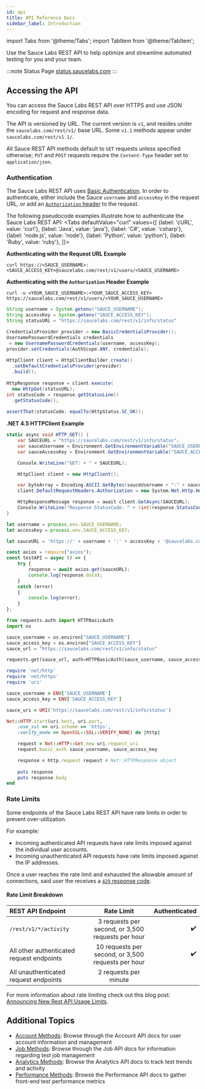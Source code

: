 ```yaml
---
id: api
title: API Reference Docs
sidebar_label: Introduction
---
```


import Tabs from '@theme/Tabs';
import TabItem from '@theme/TabItem';

Use the Sauce Labs REST API to help optimize and streamline automated testing for you and your team.

:::note Status Page
[status.saucelabs.com](status.saucelabs.com)
:::

## Accessing the API

You can access the Sauce Labs REST API over HTTPS and use JSON encoding for request and response data.

The API is versioned by URL. The current version is `v1`, and resides under the `saucelabs.com/rest/v1/` base URL. Some `v1.1` methods appear under `saucelabs.com/rest/v1.1/`. 

All Sauce REST API methods default to `GET` requests unless specified otherwise; `PUT` and `POST` requests require the `Content-Type` header set to `application/json`.

### Authentication

The Sauce Labs REST API uses [Basic Authentication](https://en.wikipedia.org/wiki/Basic_access_authentication). In order to authenticate, either include the Sauce `username` and `accessKey` in the request URL, or add an [`Authorization` header](https://developer.mozilla.org/en-US/docs/Web/HTTP/Headers/Authorization) to the request.

The following pseudocode examples illustrate how to authenticate the Sauce Labs REST API:
<Tabs
  defaultValue="curl"
  values={[
    {label: 'cURL', value: 'curl'},
    {label: 'Java', value: 'java'},
    {label: 'C#', value: 'csharp'},
    {label: 'node.js', value: 'node'},
    {label: 'Python', value: 'python'},
    {label: 'Ruby', value: 'ruby'},
  ]}>

<TabItem value="curl">

__Authenticating with the Request URL Example__

```shell script
curl https://<SAUCE_USERNAME>:<SAUCE_ACCESS_KEY>@saucelabs.com/rest/v1/users/<SAUCE_USERNAME>
```

__Authenticating with the `Authorization` Header Example__

```shell script
curl -u <YOUR_SAUCE_USERNAME>:<YOUR_SAUCE_ACCESS_KEY> https://saucelabs.com/rest/v1/users/<YOUR_SAUCE_USERNAME>
```

</TabItem>
<TabItem value="java">

```java
String username = System.getenv("SAUCE_USERNAME");
String accessKey = System.getenv("SAUCE_ACCESS_KEY");
String statusURL = "https://saucelabs.com/rest/v1/info/status"

CredentialsProvider provider = new BasicCredentialsProvider();
UsernamePasswordCredentials credentials
 = new UsernamePasswordCredentials(username, accessKey);
provider.setCredentials(AuthScope.ANY, credentials);
 
HttpClient client = HttpClientBuilder.create()
  .setDefaultCredentialsProvider(provider)
  .build();
 
HttpResponse response = client.execute(
  new HttpGet(statusURL);
int statusCode = response.getStatusLine()
  .getStatusCode();
 
assertThat(statusCode, equalTo(HttpStatus.SC_OK));
```

</TabItem>
<TabItem value="csharp">

__.NET 4.5 HTTPClient Example__

```csharp
static async void HTTP_GET() {
    var SAUCEURL = "https://saucelabs.com/rest/v1/info/status";
    var sauceUsername = Environment.GetEnvironmentVariable("SAUCE_USERNAME");
    var sauceAccessKey = Environment.GetEnvironmentVariable("SAUCE_ACCESS_KEY");

    Console.WriteLine("GET: + " + SAUCEURL);

    HttpClient client = new HttpClient();

    var byteArray = Encoding.ASCII.GetBytes(sauceUsername + ":" + sauceAcccessKey);
    client.DefaultRequestHeaders.Authorization = new System.Net.Http.Headers.AuthenticationHeaderValue("Basic", Convert.ToBase64String(byteArray));

    HttpResponseMessage response = await client.GetAsync(SAUCEURL);
    Console.WriteLine("Response StatusCode: " + (int)response.StatusCode);
}
```

</TabItem>
<TabItem value="node">

```javascript
let username = process.env.SAUCE_USERNAME;
let accessKey = process.env.SAUCE_ACCESS_KEY;

let sauceURL = 'https://' + username + ':' + accessKey + '@saucelabs.com/rest/v1/info/status';

const axios = require("axios");
const testAPI = async () => {
    try {
        response = await axios.get(sauceURL);
        console.log(response.data);
    }
    catch (error)
    {
        console.log(error);
    }
};
```

</TabItem>
<TabItem value="python">

```python
from requests.auth import HTTPBasicAuth
import os

sauce_username = os.environ["SAUCE_USERNAME"]
sauce_access_key = os.environ["SAUCE_ACCESS_KEY"]
sauce_url = "https://saucelabs.com/rest/v1/info/status"

requests.get(sauce_url, auth=HTTPBasicAuth(sauce_username, sauce_access_key))

```

</TabItem>
<TabItem value="ruby">

```ruby
require 'net/http'
require 'net/https'
require 'uri'

sauce_username = ENV['SAUCE_USERNAME']
sauce_access_key = ENV['SAUCE_ACCESS_KEY']

sauce_uri = URI('https://saucelabs.com/rest/v1/info/status')

Net::HTTP.start(uri.host, uri.port,
    :use_ssl => uri.scheme == 'https', 
    :verify_mode => OpenSSL::SSL::VERIFY_NONE) do |http|

    request = Net::HTTP::Get.new uri.request_uri
    request.basic_auth sauce_username, sauce_access_key

    response = http.request request # Net::HTTPResponse object
    
    puts response
    puts response.body
end
```

</TabItem>
</Tabs>

### Rate Limits

Some endpoints of the Sauce Labs REST API have rate limits in order to prevent over-utilization.

For example:
* Incoming authenticated API requests have rate limits imposed against the individual user accounts.
* Incoming unauthenticated API requests have rate limits imposed against the IP addresses.

Once a user reaches the rate limit and exhausted the allowable amount of connections, said user the receives a [`429` response code](https://developer.mozilla.org/en-US/docs/Web/HTTP/Status/429#:~:text=The%20HTTP%20429%20Too%20Many,before%20making%20a%20new%20request.).

#### Rate Limit Breakdown

| REST API Endpoint | Rate Limit | Authenticated |
| :-------------------------- | :---:| ---:|
| `/rest/v1/*/activity` | 3 requests per second, or 3,500 requests per hour | :heavy_check_mark: |
| All other authenticated request endpoints | 10 requests per second, or 3,500 requests per hour | :heavy_check_mark: |
| All unauthenticated request endpoints | 2 requests per minute ||

For more information about rate limiting check out this blog post: [Announcing New Rest API Usage Limits](https://saucelabs.com/blog/announcing-new-rest-api-rate-limits).

## Additional Topics

* [Account Methods](/dev/api/account.md): Browse through the Account API docs for user account information and management
* [Job Methods](/dev/api/jobs.md): Browse through the Job API docs for information regarding test job management
* [Analytics Methods](/dev/api/analytics.md): Browse the Analytics API docs to track test trends and activity
* [Performance Methods](/dev/api/performance): Browse the Performance API docs to gather front-end test performance metrics

